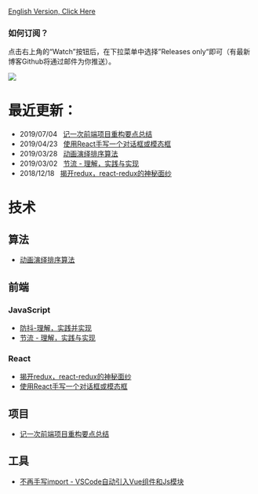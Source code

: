 [English Version, Click Here](https://github.com/Terry-Su/blogs)
### 如何订阅？
点击右上角的“Watch”按钮后，在下拉菜单中选择”Releases only“即可（有最新博客Github将通过邮件为你推送）。
    
![](https://user-images.githubusercontent.com/23733477/55521767-b6a6d680-56b4-11e9-9ddf-87b7e2888153.gif)
# 最近更新：
* 2019/07/04 &nbsp; [记一次前端项目重构要点总结](https://terry-su.github.io/cn/summary-of-refactoring-project)
* 2019/04/23 &nbsp; [使用React手写一个对话框或模态框](https://terry-su.github.io/cn/write-a-modal-or-dialog-using-react)
* 2019/03/28 &nbsp; [动画演绎排序算法](https://terry-su.github.io/cn/demonstrate-sorting-algorithms-using-animated-demos)
* 2019/03/02 &nbsp; [节流 - 理解，实践与实现](https://terry-su.github.io/cn/understand-and-make-the-throttle)
* 2018/12/18 &nbsp; [揭开redux，react-redux的神秘面纱](https://terry-su.github.io/cn/reveal-redux-react-redux-mask)
# 技术
## 算法
* [动画演绎排序算法](https://terry-su.github.io/cn/demonstrate-sorting-algorithms-using-animated-demos)
## 前端
### JavaScript
* [防抖-理解，实践并实现](https://terry-su.github.io/cn/understand-and-make-the-debounce)
* [节流 - 理解，实践与实现](https://terry-su.github.io/cn/understand-and-make-the-throttle)
### React
* [揭开redux，react-redux的神秘面纱](https://terry-su.github.io/cn/reveal-redux-react-redux-mask)
* [使用React手写一个对话框或模态框](https://terry-su.github.io/cn/write-a-modal-or-dialog-using-react)
## 项目
* [记一次前端项目重构要点总结](https://terry-su.github.io/cn/summary-of-refactoring-project)
## 工具
* [不再手写import - VSCode自动引入Vue组件和Js模块](https://terry-su.github.io/cn/vscode-auto-import-vue-components-and-js-modules)
